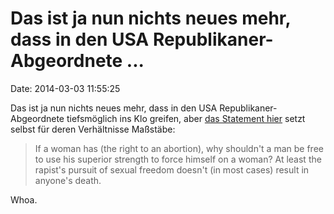 Das ist ja nun nichts neues mehr, dass in den USA Republikaner-Abgeordnete \...
===============================================================================

Date: 2014-03-03 11:55:25

Das ist ja nun nichts neues mehr, dass in den USA
Republikaner-Abgeordnete tiefsmöglich ins Klo greifen, aber [das
Statement
hier](http://www.onlinesentinel.com/politics/Rep__Lawrence_Lockman_says_he_regrets_divisive_statements_.html)
setzt selbst für deren Verhältnisse Maßstäbe:

> If a woman has (the right to an abortion), why shouldn't a man be free
> to use his superior strength to force himself on a woman? At least the
> rapist's pursuit of sexual freedom doesn't (in most cases) result in
> anyone's death.

Whoa.
